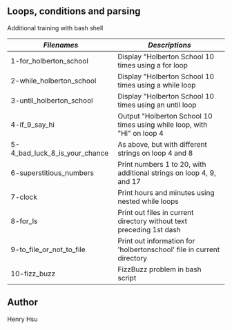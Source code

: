 ## Loops, conditions and parsing

Additional training with bash shell

|          *Filenames*          |                     *Descriptions*                                      |
|-------------------------------|-------------------------------------------------------------------------|
| 1-for_holberton_school        | Display "Holberton School 10 times using a for loop                     |
| 2-while_holberton_school      | Display "Holberton School 10 times using a while loop                   |
| 3-until_holberton_school      | Display "Holberton School 10 times using an until loop                  |
| 4-if_9_say_hi                 | Output "Holberton School 10 times using while loop, with "Hi" on loop 4 |
| 5-4_bad_luck_8_is_your_chance | As above, but with different strings on loop 4 and 8                    |
| 6-superstitious_numbers       | Print numbers 1 to 20, with additional strings on loop 4, 9, and 17     |
| 7-clock                       | Print hours and minutes using nested while loops                        |
| 8-for_ls                      | Print out files in current directory without text preceding 1st dash    |
| 9-to_file_or_not_to_file      | Print out information for 'holbertonschool' file in current directory   |
| 10-fizz_buzz                  | FizzBuzz problem in bash script                                         |


## Author
Henry Hsu
